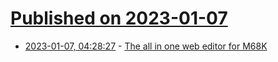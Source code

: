 # [Published on 2023-01-07](index.md)

* [2023-01-07, 04:28:27](https://news.ycombinator.com/item?id=34285206) - [The all in one web editor for M68K](https://asm-editor.specy.app/)
